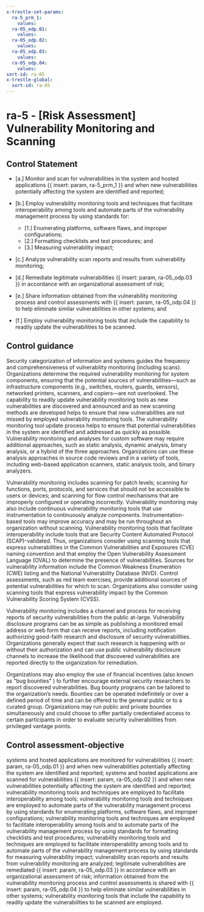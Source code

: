 ```yaml
---
x-trestle-set-params:
  ra-5_prm_1:
    values:
  ra-05_odp.01:
    values:
  ra-05_odp.02:
    values:
  ra-05_odp.03:
    values:
  ra-05_odp.04:
    values:
sort-id: ra-05
x-trestle-global:
  sort-id: ra-05
---
```


# ra-5 - \[Risk Assessment\] Vulnerability Monitoring and Scanning

## Control Statement

- \[a.\] Monitor and scan for vulnerabilities in the system and hosted applications {{ insert: param, ra-5_prm_1 }} and when new vulnerabilities potentially affecting the system are identified and reported;

- \[b.\] Employ vulnerability monitoring tools and techniques that facilitate interoperability among tools and automate parts of the vulnerability management process by using standards for:

  - \[1.\] Enumerating platforms, software flaws, and improper configurations;
  - \[2.\] Formatting checklists and test procedures; and
  - \[3.\] Measuring vulnerability impact;

- \[c.\] Analyze vulnerability scan reports and results from vulnerability monitoring;

- \[d.\] Remediate legitimate vulnerabilities {{ insert: param, ra-05_odp.03 }} in accordance with an organizational assessment of risk;

- \[e.\] Share information obtained from the vulnerability monitoring process and control assessments with {{ insert: param, ra-05_odp.04 }} to help eliminate similar vulnerabilities in other systems; and

- \[f.\] Employ vulnerability monitoring tools that include the capability to readily update the vulnerabilities to be scanned.

## Control guidance

Security categorization of information and systems guides the frequency and comprehensiveness of vulnerability monitoring (including scans). Organizations determine the required vulnerability monitoring for system components, ensuring that the potential sources of vulnerabilities—such as infrastructure components (e.g., switches, routers, guards, sensors), networked printers, scanners, and copiers—are not overlooked. The capability to readily update vulnerability monitoring tools as new vulnerabilities are discovered and announced and as new scanning methods are developed helps to ensure that new vulnerabilities are not missed by employed vulnerability monitoring tools. The vulnerability monitoring tool update process helps to ensure that potential vulnerabilities in the system are identified and addressed as quickly as possible. Vulnerability monitoring and analyses for custom software may require additional approaches, such as static analysis, dynamic analysis, binary analysis, or a hybrid of the three approaches. Organizations can use these analysis approaches in source code reviews and in a variety of tools, including web-based application scanners, static analysis tools, and binary analyzers.

Vulnerability monitoring includes scanning for patch levels; scanning for functions, ports, protocols, and services that should not be accessible to users or devices; and scanning for flow control mechanisms that are improperly configured or operating incorrectly. Vulnerability monitoring may also include continuous vulnerability monitoring tools that use instrumentation to continuously analyze components. Instrumentation-based tools may improve accuracy and may be run throughout an organization without scanning. Vulnerability monitoring tools that facilitate interoperability include tools that are Security Content Automated Protocol (SCAP)-validated. Thus, organizations consider using scanning tools that express vulnerabilities in the Common Vulnerabilities and Exposures (CVE) naming convention and that employ the Open Vulnerability Assessment Language (OVAL) to determine the presence of vulnerabilities. Sources for vulnerability information include the Common Weakness Enumeration (CWE) listing and the National Vulnerability Database (NVD). Control assessments, such as red team exercises, provide additional sources of potential vulnerabilities for which to scan. Organizations also consider using scanning tools that express vulnerability impact by the Common Vulnerability Scoring System (CVSS).

Vulnerability monitoring includes a channel and process for receiving reports of security vulnerabilities from the public at-large. Vulnerability disclosure programs can be as simple as publishing a monitored email address or web form that can receive reports, including notification authorizing good-faith research and disclosure of security vulnerabilities. Organizations generally expect that such research is happening with or without their authorization and can use public vulnerability disclosure channels to increase the likelihood that discovered vulnerabilities are reported directly to the organization for remediation.

Organizations may also employ the use of financial incentives (also known as "bug bounties" ) to further encourage external security researchers to report discovered vulnerabilities. Bug bounty programs can be tailored to the organization’s needs. Bounties can be operated indefinitely or over a defined period of time and can be offered to the general public or to a curated group. Organizations may run public and private bounties simultaneously and could choose to offer partially credentialed access to certain participants in order to evaluate security vulnerabilities from privileged vantage points.

## Control assessment-objective

systems and hosted applications are monitored for vulnerabilities {{ insert: param, ra-05_odp.01 }} and when new vulnerabilities potentially affecting the system are identified and reported;
systems and hosted applications are scanned for vulnerabilities {{ insert: param, ra-05_odp.02 }} and when new vulnerabilities potentially affecting the system are identified and reported;
vulnerability monitoring tools and techniques are employed to facilitate interoperability among tools;
vulnerability monitoring tools and techniques are employed to automate parts of the vulnerability management process by using standards for enumerating platforms, software flaws, and improper configurations;
vulnerability monitoring tools and techniques are employed to facilitate interoperability among tools and to automate parts of the vulnerability management process by using standards for formatting checklists and test procedures;
vulnerability monitoring tools and techniques are employed to facilitate interoperability among tools and to automate parts of the vulnerability management process by using standards for measuring vulnerability impact;
vulnerability scan reports and results from vulnerability monitoring are analyzed;
legitimate vulnerabilities are remediated {{ insert: param, ra-05_odp.03 }} in accordance with an organizational assessment of risk;
information obtained from the vulnerability monitoring process and control assessments is shared with {{ insert: param, ra-05_odp.04 }} to help eliminate similar vulnerabilities in other systems;
vulnerability monitoring tools that include the capability to readily update the vulnerabilities to be scanned are employed.
